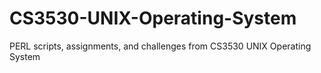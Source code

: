 # CS3530-UNIX-Operating-System
PERL scripts, assignments, and challenges from CS3530 UNIX Operating System
